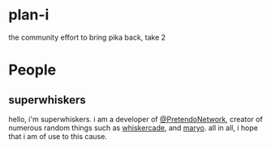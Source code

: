 # plan-i
the community effort to bring pika back, take 2

# People

## superwhiskers
hello, i'm superwhiskers. i am a developer of [@PretendoNetwork](https://github.com/PretendoNetwork), creator of numerous random things such as [whiskercade](https://github.com/superwhiskers/whiskercade), and [maryo](https://github.com/PretendoNetwork/maryo). all in all, i hope that i am of use to this cause.
